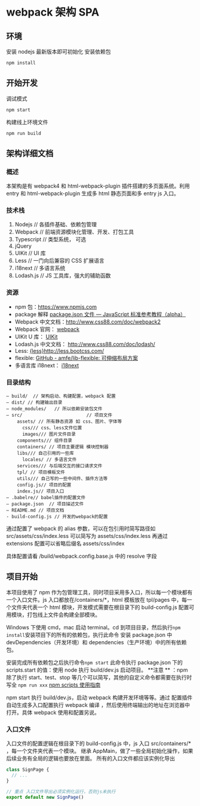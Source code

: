 # webpack 架构 SPA

## 环境

安装 nodejs 最新版本即可初始化 安装依赖包

```sh
npm install
```

## 开始开发

调试模式

```sh
npm start
```

构建线上环境文件

```sh
npm run build
```

## 架构详细文档

### 概述

本架构是有 webpack4 和 html-webpack-plugin 插件搭建的多页面系统。利用 entry 和 html-webpack-plugin 生成多 html 静态页面和多 entry js 入口。

### 技术栈

1.  Nodejs // 各插件基础、依赖包管理
2.  Webpack // 前端资源模块化管理、开发、打包工具
3.  Typescript // 类型系统， 可选
4.  jQuery
5.  UIKit // UI 库
6.  Less // 一门向后兼容的 CSS 扩展语言
7.  i18next // 多语言系统
8.  Lodash.js // JS 工具库，强大的辅助函数

### 资源

- npm 包：https://www.npmjs.com
- package 解释 [package.json 文件 — JavaScript 标准参考教程（alpha）](http://javascript.ruanyifeng.com/nodejs/packagejson.html)
- Webpack 中文文档：http://www.css88.com/doc/webpack2
- Webpack 官网： [webpack](https://webpack.js.org/)
- UIKit U 库： [UIKit](https://getuikit.com/docs/introduction)
- Lodash.js 中文文档： http://www.css88.com/doc/lodash/
- Less: [{less}](http://less.bootcss.com/)http://less.bootcss.com/
- flexible: [GitHub - amfe/lib-flexible: 可伸缩布局方案](https://github.com/amfe/lib-flexible)
- 多语言库 i18next： [i18next](https://www.i18next.com/overview/getting-started)

### 目录结构

```
— build/  // 架构启动、构建配置，webpack 配置
— dist/ // 构建输出目录
— node_modules/   // 所以依赖安装包文件
— src/                        // 项目文件
    assets/ // 所有静态资源 如 css、图片、字体等
      css/// css、less文件位置
      images/// 图片文件目录
    components/// 组件目录
    containers/ // 项目主要逻辑 模块控制器
    libs/// 自己引用的一些库
	  locales/ // 多语言文件
    services/// 与后端交互的接口请求文件
    tpl/ // 项目模板文件
    utils/// 自己写的一些中间件、插件方法等
    config.js// 项目的配置
    index.js// 项目入口
— .babelre// babel插件的配置文件
— package.json  // 项目描述文件
— README.md // 项目文档
- build-config.js // 开发的webpack的配置
```

通过配置了 webpack 的 alias 参数，可以在包引用时简写路径如 src/assets/css/index.less 可以简写为 assets/css/index.less
再通过 extensions 配置可以省略后缀名 assets/css/index

具体配置请看 /build/webpack.config.base.js 中的 resolve 字段

## 项目开始

本项目使用了 npm 作为包管理工具，同时项目采用多入口，所以每一个模块都有一个入口文件。js 入口都放在/containers/\*，html 模板放在 tpl/pages 中，每一个文件夹代表一个 html 模块，开发模式需要在根目录下的 build-config.js 配置可用模块，打包线上文件会构建全部模块。

Windows 下使用 cmd，mac 启动 terminal。cd 到项目目录，然后执行`npm install`安装项目下的所有的依赖包，执行此命令 安装 package.json 中 devDependencies（开发环境）和 dependencies（生产环境）中的所有依赖包。

安装完成所有依赖包之后执行命令`npm start` 此命令执行 package.json 下的 scripts.start 的值：使用 node 执行 build/dev.js 启动项目。
**注意 ** ：npm 除了执行 start、test、stop 等几个可以简写，其他的自定义命令都需要在执行时写全 `npm run xxx` [npm scripts 使用指南](http://www.ruanyifeng.com/blog/2016/10/npm_scripts.html)

npm start 执行 build/dev.js，启动 webpack 构建开发环境等等。通过 配置插件 自动生成多入口配置执行 webpack 编译 ，然后使用终端输出的地址在浏览器中打开。具体 webpack 使用和配置另说。

### 入口文件

入口文件的配置逻辑在根目录下的 build-config.js 中，js 入口 src/containers/\* ，每一个文件夹代表一个模块。
继承 AppMain，做了一些全局初始化操作，如果后续业务有全局的逻辑也要放在里面。
所有的入口文件都应该实例化导出

```javascript
class SignPage {
  // ...
}

// 重点 入口文件导出必须实例化运行，否则js未执行
export default new SignPage()
```
